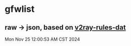 # gfwlist
## raw -> json, based on [v2ray-rules-dat](https://github.com/Loyalsoldier/v2ray-rules-dat)
Mon Nov 25 12:00:53 AM CST 2024

